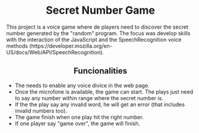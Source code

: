 <h1 align="center"> Secret Number Game </h1>
    This project is a voice game where de players need to discover the secret number generated by the "random" program. The focus was develop skills with the interaction of the JavaScript and the SpeechRecognition voice methods (https://developer.mozilla.org/en-US/docs/Web/API/SpeechRecognition).
<h2 align="center"> Funcionalities </h2>

- The needs to enable any voice divice in the web page.
- Once the microfone is available, the game can start. The plays just need to say any number within range where the secret number is.
- If the the play say any invalid word, he will get an error (that includes invalid numbers too).
- The game finish when one play hit the right number.
- If one player say "game over", the game will finish.

